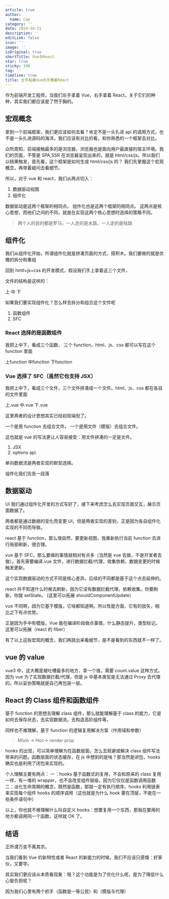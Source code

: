 ```yaml
---
article: true
author:
  name: Cap
category: ''
date: 2024-10-21
description: ''
editLink: false
icon: ''
image: ''
isOriginal: true
shortTitle: Vue与React
star: true
sticky: 106
tag: ''
timeline: true
title: 左手粘着Vue右手舞着React
---
```



作为前端开发工程师，当我们左手拿着 Vue，右手拿着 React，关于它们的种种，其实我们都应该是了然于胸的。

## 宏观概念

拿到一个前端框架，我们更应该如何去看？肯定不是一头扎进 api 的调用方式，也不是一头扎进源码的海洋。我们应该有对比的看，和你熟悉的一个框架去对比。

众所周知，前端接触最多的是浏览器，浏览器也是面向用户最直接的宿主环境。我们的页面，不管是 SPA,SSR
在浏览器呈现出来的，就是 html/css/js。所以我们以结果触发，首先看，这个框架是如何生成 html/css/js 的？
我们先掌握这个宏观概念，再带着疑问去看细节。

所以，对于 vue 和 react，我们从两点切入：

1. 数据驱动视图
2. 组件化

数据驱动是这两个框架的相同点。
组件化也是这两个框架的相同点。
这两点是核心思想，而他们之间的不同，就是在实现这两个核心思想时选择的策略不同。

> 两个人的目的都是罗马，一人走的是水路，一人走的是陆路

## 组件化

我们从组件化开始，所谓组件化就是拼凑页面的方式，搭积木。我们要做的就是优雅的拆分和重组

回到 hmtl+js+css 的开发模式，假设我们手上拿着这三个文件，

文件的结构是这样的：

上
中
下

如果我们要实现组件化？怎么样去拆分和组合这个文件呢

1. 函数组件
2. SFC

### React 选择的是函数组件

我把上中下，看成三个函数， 三个 function，html、js、css 都可以写在这个 function 里面

上function
中function
下function

### Vue 选择了 SFC（虽然它也支持 JSX）

我把上中下，看成三个文件，三个文件拼凑成一个文件。html、js、css 都在各自的文件里面

上.vue
中.vue
下.vue

这里两者的设计思想其实已经初现端倪了。

一个是用 function 去组合文件。
一个是用文件（模版）去组合文件。

这也就是 vue 的写法更让人容易接受：用文件拼凑的一定是文件。

1. JSX
2. options api

单向数据流是两者实现的默契选择。

组件化我们先告一段落

## 数据驱动

UI 我们通过组件化开发的方式写好了，接下来考虑怎么去实现页面交互，展示页面数据了。

两者都是通过数据的变化而变更 UI，但是两者实现的差别，正是因为各自组件化实现的不同而导致。

react 基于 function，那么很自然，要更新视图，我重新执行当前 function 去进行局部刷新，很合理。

vue 基于 SFC，那么要做的事情就相对有点多（当然是 vue 去做，不是开发者去做）。首先需要编译.vue 文件，进行数据拦截/代理，收集依赖，数据变更的时候触发更新。

这个实现数据驱动的方式不同是核心差异。后续的不同都是基于这个点去延伸的。

react 并不知道什么时候去刷新，因为它没有数据拦截代理，依赖收集。你要刷新，你就 setState。
(这里可以拓展 shouldComponentUpdate）

vue 不同啊，因为它基于模版，它啥都知道啊。所以性能方面，它有的放矢，相比之下有点优势。

正是因为手中有模版，Vue 能在编译阶段做点事情，什么静态提升，类型标记。
这里可以拓展（react 的 fiber）

有了以上这些宏观的概念，我们再跳出来看细节，是不是看到的东西就不一样了。

## vue 的 value

vue3 中，这大概是被吐槽最多的地方，拿一个值，需要 count.value 这种方式。
因为 vue 为了实现数据拦截/代理，但是 js 中基本类型是无法通过 Proxy 去代理的。所以妥协策略就是自己再包装一层。

## React 的 Class 组件和函数组件

基于 function 的思想去理解 class 组件，那么就能理解基于 class 的能力，它是如何去保存状态，去实现数据流，去构造高阶组件等。

同样也不难理解，基于 function 的逻辑复用解决方案（作用域和参数）

> Mixin -> Hoc-> render prop

hooks 的出现，可以简单理解为在函数层面，怎么去规避或解决 class 组件写法带来的问题。函数层面的状态缓存，在 js 中想到的是啥？那当然是闭包，hooks 确实也是利用了闭包来实现的。

个人理解主要有两点：
一：hooks 基于函数式的复用，不会和原来的 class 复用一样，有一堆的 wrapper，也不会改变组件层级，因为它仅仅是函数调用函数
二：淡化生命周期的概念，既然是函数，那就一定有执行顺序。hooks 利用链表来实现每个组件 hooks 的顺序调用（这也就是为什么 hook 要在顶层，不能在一些条件语句中）

以上，你也就不难理解什么叫自定义 hooks：想要复用一个东西，那我在要用的地方都调用同一个函数，这样就 OK 了。

## 结语

正所谓万变不离其宗。

当我们看到 Vue 的新特性或者 React 的新能力的时候，我们不应该只感慨：好家伙，又要学。

其实我们更应该从本质看现象：哦？这个功能是为了优化什么呢，是为了降低什么心智负担呢？

因为我们心里有两个抓手（函数是一等公民）和（模版与代理）